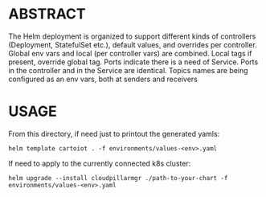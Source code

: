 # ABSTRACT
The Helm deployment is organized to support different kinds of controllers (Deployment, StatefulSet etc.), default values, and overrides per controller.
Global env vars and local (per controller vars) are combined.
Local tags if present, override global tag.
Ports indicate there is a need of Service. Ports in the controller and in the Service are identical.
Topics names are being configured as an env vars, both at senders and receivers
# USAGE
From this directory, if need just to printout the generated yamls:
````
helm template cartoiot . -f environments/values-<env>.yaml
````

If need to apply to the currently connected k8s cluster:
````
helm upgrade --install cloudpillarmgr ./path-to-your-chart -f environments/values-<env>.yaml
````